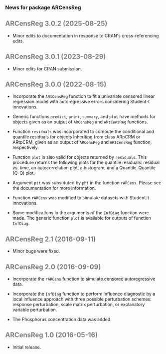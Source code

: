 ### News for package ARCensReg

## <font color='grey'>**ARCensReg 3.0.2 (2025-08-25)**</font>

* Minor edits to documentation in response to CRAN's cross-referencing edits.

## <font color='grey'>**ARCensReg 3.0.1 (2023-08-29)**</font>

* Minor edits for CRAN submission.

## <font color='grey'>**ARCensReg 3.0.0 (2022-08-15)**</font>

* Incorporate the `ARtCensReg` function to fit a univariate censored linear regression model with autoregressive errors considering Student-t innovations.

* Generic functions `predict`, `print`, `summary`, and `plot` have methods for objects given as an output of `ARCensReg` and `ARtCensReg` functions.

* Function `residuals` was incorporated to compute the conditional and quantile residuals for objects inheriting from class ARpCRM or ARtpCRM, given as an output of `ARCensReg` and `ARtCensReg` function, respectively.

* Function `plot` is also valid for objects returned by `residuals`. This procedure returns the following plots for the quantile residuals: residual vs. time, an autocorrelation plot, a histogram, and a Quantile-Quantile (Q-Q) plot.

* Argument `pit` was substituted by `phi` in the function `rARCens`. Please see the documentation for more information.

* Function `rARCens` was modified to simulate datasets with Student-t innovations.

* Some modifications in the arguments of the `InfDiag` function were made. The generic function `plot` is available for outputs of function `InfDiag`. 


## <font color='grey'>**ARCensReg 2.1 (2016-09-11)**</font>

* Minor bugs were fixed.


## <font color='grey'>**ARCensReg 2.0 (2016-09-09)**</font>

* Incorporate the `rARCens` function to simulate censored autoregressive data.

* Incorporate the `InfDiag` function to perform influence diagnostic by a local influence approach with three possible perturbation schemes: response perturbation, scale matrix perturbation, or explanatory variable perturbation.

* The Phosphorus concentration data was added.


## <font color='grey'>**ARCensReg 1.0 (2016-05-16)**</font>

* Initial release.
